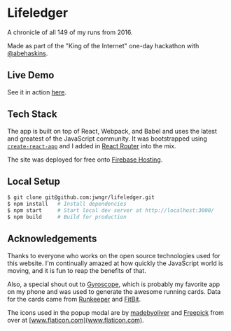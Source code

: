 # Lifeledger

A chronicle of all 149 of my runs from 2016.

Made as part of the "King of the Internet" one-day hackathon with
[@abehaskins](https://github.com/abehaskins).


## Live Demo

See it in action [here](https://jwngr-5cb4b.firebaseapp.com/).


## Tech Stack

The app is built on top of React, Webpack, and Babel and uses the latest and greatest of the
JavaScript community. It was bootstrapped using
[`create-react-app`](https://github.com/facebookincubator/create-react-app) and I added in
[React Router](https://reacttraining.com/react-router/) into the mix.

The site was deployed for free onto [Firebase Hosting](https://firebase.google.com/docs/hosting/).

## Local Setup

```bash
$ git clone git@github.com:jwngr/lifeledger.git
$ npm install   # Install dependencies
$ npm start     # Start local dev server at http://localhost:3000/
$ npm build     # Build for production
```

## Acknowledgements

Thanks to everyone who works on the open source technologies used for this website. I'm continually
amazed at how quickly the JavaScript world is moving, and it is fun to reap the benefits of that.

Also, a special shout out to [Gyroscope](https://gyrosco.pe/), which is probably my favorite app on
my phone and was used to generate the awesome running cards. Data for the cards came from
[Runkeeper](https://runkeeper.com/) and [FitBit](https://www.fitbit.com/).

The icons used in the popup modal are by
[madebyoliver](http://www.flaticon.com/authors/madebyoliver) and
[Freepick](http://www.flaticon.com/authors/freepik) from over at
[www.flaticon.com](www.flaticon.com).
